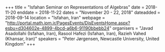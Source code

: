 +++
title = "Isfahan Seminar on Representations of Algebras"
date = 2018-11-20
enddate = 2018-11-22
dates = "November 20 - 22, 2018"
dateadded = 2018-09-14
location = "Isfahan, Iran"
webpage = "http://portal.math.ipm.ir/PagesEvents/DisEventsHome.aspx?esbu=d304602e-4899-4bcd-a6b6-91190bbebb24"
organisers = "Javad Asadollahi (Isfahan, Iran), Rasool Hafezi (Isfahan, Iran), Razieh Vahed (Khansar, Iran)"
speakers = "Peter Jørgensen, Newcastle University, United Kingdom"
+++
